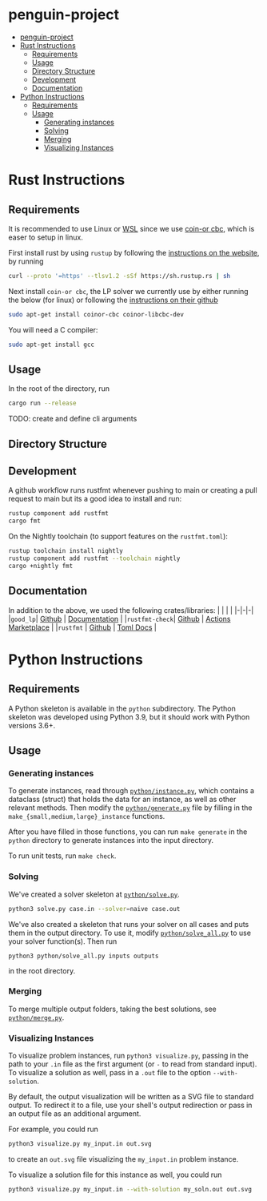# penguin-project

- [penguin-project](#penguin-project)
- [Rust Instructions](#rust-instructions)
  - [Requirements](#requirements)
  - [Usage](#usage)
  - [Directory Structure](#directory-structure)
  - [Development](#development)
  - [Documentation](#documentation)
- [Python Instructions](#python-instructions)
  - [Requirements](#requirements-1)
  - [Usage](#usage-1)
    - [Generating instances](#generating-instances)
    - [Solving](#solving)
    - [Merging](#merging)
    - [Visualizing Instances](#visualizing-instances)


# Rust Instructions

## Requirements

It is recommended to use Linux or [WSL](https://docs.microsoft.com/en-us/learn/modules/get-started-with-windows-subsystem-for-linux/) since we use [coin-or cbc](https://www.coin-or.org/Cbc/), which is easer to setup in linux.

First install rust by using `rustup` by following the [instructions on the website](https://www.rust-lang.org/tools/install
), by running
```bash
curl --proto '=https' --tlsv1.2 -sSf https://sh.rustup.rs | sh
```

Next install `coin-or cbc`, the LP solver we currently use by either running the below (for linux) or following the [instructions on their github](https://github.com/coin-or/Cbc)
```bash
sudo apt-get install coinor-cbc coinor-libcbc-dev
```

You will need a C compiler:

```bash
sudo apt-get install gcc
```

## Usage

In the root of the directory, run
```bash
cargo run --release
```
TODO: create and define cli arguments


## Directory Structure



## Development

A github workflow runs rustfmt whenever pushing to main or creating a pull request to main but its a good idea to install and run:
```bash
rustup component add rustfmt
cargo fmt
```
On the Nightly toolchain (to support features on the `rustfmt.toml`):
```bash
rustup toolchain install nightly
rustup component add rustfmt --toolchain nightly
cargo +nightly fmt
```


## Documentation

In addition to the above, we used the following crates/libraries:
| | | | 
|-|-|-|
|`good_lp`| [Github](https://github.com/rust-or/good_lp) | [Documentation](https://docs.rs/good_lp/1.3.2/good_lp/) |
|`rustfmt-check`| [Github](https://github.com/mbrobbel/rustfmt-check) | [Actions Marketplace](https://github.com/marketplace/actions/rust-rustfmt-check) |
|`rustfmt` | [Github](https://github.com/rust-lang/rustfmt) | [Toml Docs](https://rust-lang.github.io/rustfmt) |


#
# Python Instructions

## Requirements

A Python skeleton is available in the `python` subdirectory. The Python
skeleton was developed using Python 3.9, but it should work with Python
versions 3.6+.

## Usage

### Generating instances

To generate instances, read through [`python/instance.py`](python/instance.py),
which contains a dataclass (struct) that holds the data for an instance, as
well as other relevant methods. Then modify the
[`python/generate.py`](python/generate.py) file by filling in the
`make_{small,medium,large}_instance` functions.

After you have filled in those functions, you can run `make generate` in the
`python` directory to generate instances into the input directory.

To run unit tests, run `make check`.

### Solving

We've created a solver skeleton at [`python/solve.py`](python/solve.py).
```bash
python3 solve.py case.in --solver=naive case.out
```

We've also created a skeleton that runs your solver on all cases and puts them
in the output directory. To use it, modify
[`python/solve_all.py`](python/solve_all.py) to use your solver function(s).
Then run

```
python3 python/solve_all.py inputs outputs
```

in the root directory.


### Merging

To merge multiple output folders, taking the best solutions, see
[`python/merge.py`](python/merge.py).


### Visualizing Instances

To visualize problem instances, run `python3 visualize.py`, passing  in the
path to your `.in` file as the first argument (or `-` to read from standard
input). To visualize a solution as well, pass in a `.out` file to the option
`--with-solution`.

By default, the output visualization will be written as a SVG file to standard
output. To redirect it to a file, use your shell's output redirection or pass
in an output file as an additional argument.

For example, you could run
```bash
python3 visualize.py my_input.in out.svg
```
to create an `out.svg` file visualizing the `my_input.in` problem instance.

To visualize a solution file for this instance as well, you could run
```bash
python3 visualize.py my_input.in --with-solution my_soln.out out.svg
```

